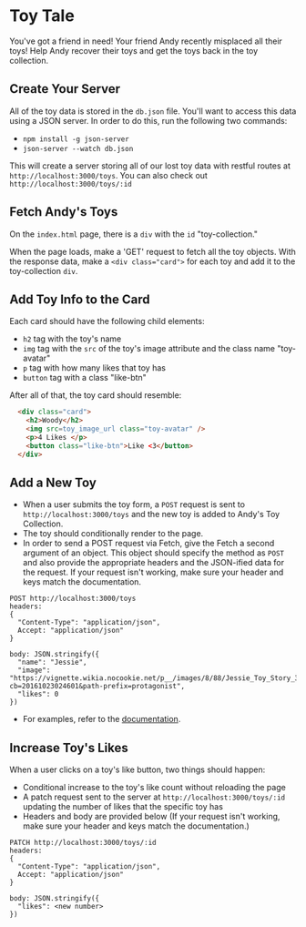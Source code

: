 # Toy Tale

You've got a friend in need! Your friend Andy recently misplaced all their toys!
Help Andy recover their toys and get the toys back in the toy collection.

## Create Your Server

All of the toy data is stored in the `db.json` file. You'll want to access this
data using a JSON server. In order to do this, run the following two commands:

   * `npm install -g json-server`
   * `json-server --watch db.json`
   
This will create a server storing all of our lost toy data with restful routes
at `http://localhost:3000/toys`. You can also check out
`http://localhost:3000/toys/:id`

## Fetch Andy's Toys

On the `index.html` page, there is a `div` with the `id` "toy-collection."

When the page loads, make a 'GET' request to fetch all the toy objects. With the
response data, make a `<div class="card">` for each toy and add it to the
toy-collection `div`.

## Add Toy Info to the Card 

Each card should have the following child elements:

  * `h2` tag with the toy's name
  * `img` tag with the `src` of the toy's image attribute and the class name "toy-avatar"
  * `p` tag with how many likes that toy has
  * `button` tag with a class "like-btn"

After all of that, the toy card should resemble:

```html
  <div class="card">
    <h2>Woody</h2>
    <img src=toy_image_url class="toy-avatar" />
    <p>4 Likes </p>
    <button class="like-btn">Like <3</button>
  </div>
```

## Add a New Toy

* When a user submits the toy form, a `POST` request is sent to `http://localhost:3000/toys` and the new toy is added to Andy's Toy Collection.
* The toy should conditionally render to the page.
* In order to send a POST request via Fetch, give the Fetch a second argument of an object. This object should specify the method as `POST` and also provide the appropriate headers and the JSON-ified data for the request. If your request isn't working, make sure your header and keys match the documentation.

```
POST http://localhost:3000/toys
headers: 
{
  "Content-Type": "application/json",
  Accept: "application/json"
}

body: JSON.stringify({
  "name": "Jessie",
  "image": "https://vignette.wikia.nocookie.net/p__/images/8/88/Jessie_Toy_Story_3.png/revision/latest?cb=20161023024601&path-prefix=protagonist",
  "likes": 0
})
```

* For examples, refer to the [documentation](https://developer.mozilla.org/en-US/docs/Web/API/Fetch_API/Using_Fetch#Supplying_request_options).

## Increase Toy's Likes

When a user clicks on a toy's like button, two things should happen:

  * Conditional increase to the toy's like count without reloading the page
  * A patch request sent to the server at `http://localhost:3000/toys/:id` updating the number of likes that the specific toy has
  * Headers and body are provided below (If your request isn't working, make sure your header and keys match the documentation.)
  
```
PATCH http://localhost:3000/toys/:id
headers: 
{
  "Content-Type": "application/json",
  Accept: "application/json"
}

body: JSON.stringify({
  "likes": <new number>
})
```
